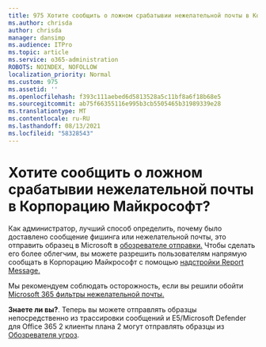 ```yaml
---
title: 975 Хотите сообщить о ложном срабатывии нежелательной почты в Корпорацию Майкрософт?
ms.author: chrisda
author: chrisda
manager: dansimp
ms.audience: ITPro
ms.topic: article
ms.service: o365-administration
ROBOTS: NOINDEX, NOFOLLOW
localization_priority: Normal
ms.custom: 975
ms.assetid: ''
ms.openlocfilehash: f393c111aebed6d5813528a5c11bf8a6f18b68e5
ms.sourcegitcommit: ab75f66355116e995b3cb5505465b31989339e28
ms.translationtype: MT
ms.contentlocale: ru-RU
ms.lasthandoff: 08/13/2021
ms.locfileid: "58328543"
---
```

# <a name="would-you-like-to-report-a-spam-false-positive-to-microsoft"></a>Хотите сообщить о ложном срабатывии нежелательной почты в Корпорацию Майкрософт?

Как администратор, лучший способ определить, почему было доставлено сообщение фишинга или нежелательной почты, это отправить образец в Microsoft в [обозревателе отправки.](https://protection.office.com/reportsubmission) Чтобы сделать его более облегчим, вы можете разрешить пользователям напрямую сообщать в Корпорацию Майкрософт с помощью [надстройки Report Message.](https://appsource.microsoft.com/product/office/WA104381180?src=office&tab=Overview)

Мы рекомендуем соблюдать осторожность, если вы решили обойти [Microsoft 365 фильтры нежелательной почты.](https://docs.microsoft.com/exchange/troubleshoot/antispam/cautions-against-bypassing-spam-filters)

**Знаете ли вы?**. Теперь вы [](https://protection.office.com/messagetrace) можете отправлять образцы непосредственно из трассировки сообщений и E5/Microsoft Defender для Office 365 2 клиенты плана 2 могут отправлять образцы из [Обозревателя угроз](https://docs.microsoft.com/microsoft-365/security/office-365-security/threat-explorer).
